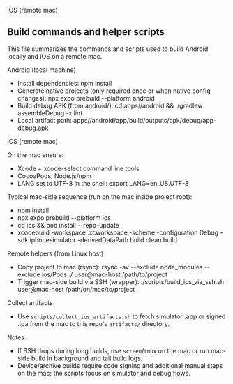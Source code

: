 iOS (remote mac)
## Build commands and helper scripts

This file summarizes the commands and scripts used to build Android locally and iOS on a remote mac.

Android (local machine)

- Install dependencies:
  npm install
- Generate native projects (only required once or when native config changes):
  npx expo prebuild --platform android
- Build debug APK (from android/):
  cd apps/<your-app>/android && ./gradlew assembleDebug -x lint
- Local artifact path:
  apps/<your-app>/android/app/build/outputs/apk/debug/app-debug.apk

iOS (remote mac)

On the mac ensure:
- Xcode + xcode-select command line tools
- CocoaPods, Node.js/npm
- LANG set to UTF-8 in the shell: export LANG=en_US.UTF-8

Typical mac-side sequence (run on the mac inside project root):

- npm install
- npx expo prebuild --platform ios
- cd ios && pod install --repo-update
- xcodebuild -workspace <workspace>.xcworkspace -scheme <scheme> -configuration Debug -sdk iphonesimulator -derivedDataPath build clean build

Remote helpers (from Linux host)

- Copy project to mac (rsync):
  rsync -av --exclude node_modules --exclude ios/Pods ./ user@mac-host:/path/to/project
- Trigger mac-side build via SSH (wrapper):
  ./scripts/build_ios_via_ssh.sh user@mac-host /path/on/mac/to/project

Collect artifacts
- Use `scripts/collect_ios_artifacts.sh` to fetch simulator .app or signed .ipa from the mac to this repo's `artifacts/` directory.

Notes

- If SSH drops during long builds, use `screen`/`tmux` on the mac or run mac-side build in background and tail build logs.
- Device/archive builds require code signing and additional manual steps on the mac; the scripts focus on simulator and debug flows.
